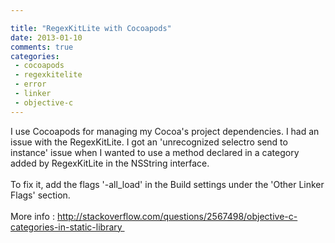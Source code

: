 ```yaml
---

title: "RegexKitLite with Cocoapods"
date: 2013-01-10
comments: true
categories:
 - cocoapods
 - regexkitelite
 - error
 - linker
 - objective-c
---
```


<div class='post'>
I use Cocoapods for managing my Cocoa's project dependencies. I had an issue with the&nbsp;RegexKitLite. I got an 'unrecognized selectro send to instance' issue when I wanted to use a method declared in a category added by RegexKitLite in the NSString interface.<br /><br />To fix it, add the flags '-all_load' in the Build settings under the 'Other Linker Flags' section.<br /><br />More info : <a href="http://stackoverflow.com/questions/2567498/objective-c-categories-in-static-library" target="_blank">http://stackoverflow.com/questions/2567498/objective-c-categories-in-static-library&nbsp;</a></div>
